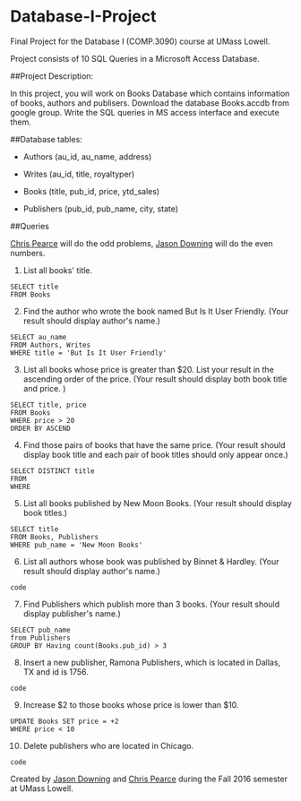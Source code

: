 # Database-I-Project
Final Project for the Database I (COMP.3090) course at UMass Lowell.

Project consists of 10 SQL Queries in a Microsoft Access Database.

##Project Description:

In this project, you will work on Books Database which contains information of books, authors and publisers. Download the database Books.accdb from google group. Write the SQL queries in MS access interface and execute them.

##Database tables:

- Authors (au_id, au_name, address)

- Writes (au_id, title, royaltyper)

- Books (title, pub_id, price, ytd_sales)

- Publishers (pub_id, pub_name, city, state)

##Queries

[Chris Pearce](https://github.com/cp0153) will do the odd problems, [Jason Downing](https://github.com/JasonD94/) will do the even numbers.

1. List all books' title.

```
SELECT title
FROM Books
```

2. Find the author who wrote the book named But Is It User Friendly.
(Your result should display author's name.)

```
SELECT au_name
FROM Authors, Writes
WHERE title = 'But Is It User Friendly'
```

3. List all books whose price is greater than $20. List your result in the ascending order of the price.
(Your result should display both book title and price. )

```
SELECT title, price
FROM Books
WHERE price > 20
ORDER BY ASCEND
```

4. Find those pairs of books that have the same price.
(Your result should display book title and each pair of book titles should only appear once.)

```
SELECT DISTINCT title
FROM
WHERE
```

5. List all books published by New Moon Books.
(Your result should display book titles.)

```
SELECT title
FROM Books, Publishers
WHERE pub_name = 'New Moon Books'
```

6. List all authors whose book was published by Binnet & Hardley.
(Your result should display author's name.)

```
code
```

7. Find Publishers which publish more than 3 books.
(Your result should display publisher's name.)

```
SELECT pub_name
from Publishers
GROUP BY Having count(Books.pub_id) > 3
```

8. Insert a new publisher, Ramona Publishers, which is located in Dallas, TX and id is 1756.

```
code
```

9. Increase $2 to those books whose price is lower than $10.

```
UPDATE Books SET price = +2
WHERE price < 10
```

10. Delete publishers who are located in Chicago.

```
code
```


Created by [Jason Downing](https://github.com/JasonD94/) and [Chris Pearce](https://github.com/cp0153) during the Fall 2016 semester at UMass Lowell.
